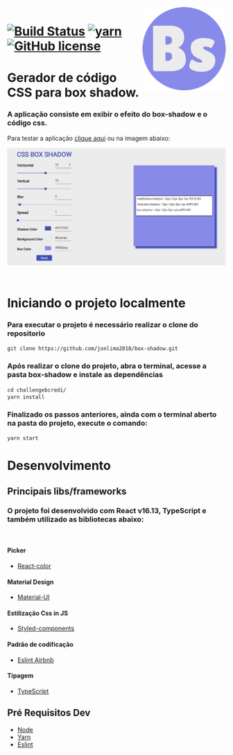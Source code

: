 <img src="./src/.github/favicon.png" alt="Logo do projeto" align="right">

# [![Build Status](https://img.shields.io/travis/npm/npm/latest.svg?style=flat-square)](https://travis-ci.org/npm/npm) [![yarn](https://img.shields.io/badge/yarn-1.22-blue)](https://yarnpkg.com/) [![GitHub license](https://img.shields.io/badge/license-MIT-blue.svg?style=flat-square)](https://github.com/your/your-project/blob/master/LICENSE)

# Gerador de código CSS para box shadow.

### A aplicação consiste em exibir o efeito do box-shadow e o código css.

Para testar a aplicação [clique aqui](https://boxshadow.netlify.app/) ou na imagem abaixo:

[<img src="./src/.github/box-shadow.PNG" alt="Imagem do projeto" align="center">](https://boxshadow.netlify.app/)

<br />

# Iniciando o projeto localmente

### Para executar o projeto é necessário realizar o clone do repositorio

```shell
git clone https://github.com/jonlima2018/box-shadow.git
```

### Após realizar o clone do projeto, abra o terminal, acesse a pasta **box-shadow** e instale as dependências

```shell
cd challengebcredi/
yarn install
```

### Finalizado os passos anteriores, ainda com o terminal aberto na pasta do projeto, execute o comando:

```shell
yarn start
```

# Desenvolvimento

## Principais libs/frameworks

### O projeto foi desenvolvido com React v16.13, TypeScript e também utilizado as bibliotecas abaixo:

<br />

<!--ts-->

#### Picker

-   [React-color](https://casesandberg.github.io/react-color/)

#### Material Design

-   [Material-UI](https://material-ui.com/pt/)

#### Estilização Css in JS

-   [Styled-components](https://styled-components.com/)

#### Padrão de codificação

-   [Eslint Airbnb](https://eslint.org/)

#### Tipagem

-   [TypeScript](https://www.typescriptlang.org/)
<!--te-->

## Pré Requisitos Dev

<!--ts-->

-   [Node](https://nodejs.org/en/)
-   [Yarn](https://yarnpkg.com/)
-   [Eslint](https://eslint.org/)
<!--te-->
